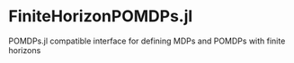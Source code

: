 # FiniteHorizonPOMDPs.jl
POMDPs.jl compatible interface for defining MDPs and POMDPs with finite horizons
